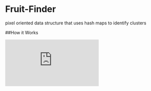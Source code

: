# Fruit-Finder
pixel oriented data structure that uses hash maps to identify clusters

##How it Works

![alt text](https://github.com/MarkDavidBates/Fruit-Finder/blob/main/images/UI.md) 
